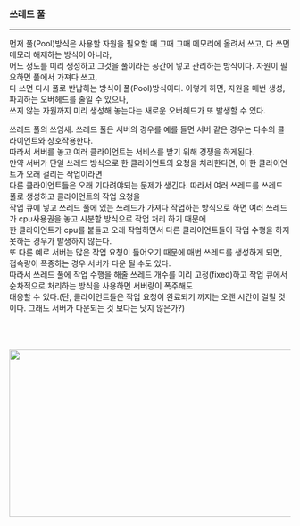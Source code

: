 ### 쓰레드 풀
----------------------------
먼저 풀(Pool)방식은 사용할 자원을 필요할 때 그때 그때 메모리에 올려서 쓰고, 다 쓰면 메모리 해제하는 방식이 아니라,   
어느 정도를 미리 생성하고 그것을 풀이라는 공간에 넣고 관리하는 방식이다. 자원이 필요하면 풀에서 가져다 쓰고,   
다 쓰면 다시 풀로 반납하는 방식이 풀(Pool)방식이다. 이렇게 하면, 자원을 매번 생성, 파괴하는 오버헤드를 줄일 수 있으나,   
쓰지 않는 자원까지 미리 생성해 놓는다는 새로운 오버헤드가 또 발생할 수 있다.   
   
쓰레드 풀의 쓰임새.
쓰레드 풀은 서버의 경우를 예를 들면 서버 같은 경우는 다수의 클라이언트와 상호작용한다.   
따라서 서버를 놓고 여러 클라이언트는 서비스를 받기 위해 경쟁을 하게된다.   
만약 서버가 단일 쓰레드 방식으로 한 클라이언트의 요청을 처리한다면, 이 한 클라이언트가 오래 걸리는 작업이라면   
다른 클라이언트들은 오래 기다려야되는 문제가 생긴다. 따라서 여러 쓰레드를 쓰레드 풀로 생성하고 클라이언트의 작업 요청을   
작업 큐에 넣고 쓰레드 풀에 있는 쓰레드가 가져다 작업하는 방식으로 하면 여러 쓰레드가 cpu사용권을 놓고 시분할 방식으로 작업 처리 하기 때문에   
한 클라이언트가 cpu를 붙들고 오래 작업하면서 다른 클라이언트들이 작업 수행을 하지 못하는 경우가 발생하지 않는다.   
또 다른 예로 서버는 많은 작업 요청이 들어오기 때문에 매번 쓰레드를 생성하게 되면, 접속량이 폭증하는 경우 서버가 다운 될 수도 있다.   
따라서 쓰레드 풀에 작업 수행을 해줄 쓰레드 개수를 미리 고정(fixed)하고 작업 큐에서 순차적으로 처리하는 방식을 사용하면 서버량이 폭주해도   
대응할 수 있다.(단, 클라이언트들은 작업 요청이 완료되기 까지는 오랜 시간이 걸릴 것이다. 그래도 서버가 다운되는 것 보다는 낫지 않은가?)<br></br><br></br>

<p align = "center"><img src = "https://user-images.githubusercontent.com/92637789/234289532-34ead65c-290e-499e-8bc6-d0dca4b76560.png" height="300x" width="600x" ></p>
<br></br>
